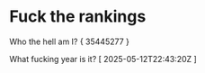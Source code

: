 # Fuck the rankings

Who the hell am I?
{ 35445277 }

What fucking year is it?
[ 2025-05-12T22:43:20Z ]

